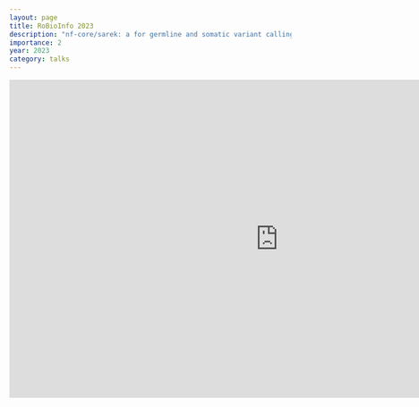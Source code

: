 ```yaml
---
layout: page
title: RoBioInfo 2023
description: "nf-core/sarek: a for germline and somatic variant calling pipeline"
importance: 2
year: 2023
category: talks
---
```


<div class="row justify-content-sm-center">
   <iframe src="https://docs.google.com/presentation/d/e/2PACX-1vSg26JJHa5yRhbc42RwA5-xyjKryfMZyU3330C234bBoxwmHB2EoC0Y2kVVZP76A3YHjzJN6bVIVG3Y/embed?start=false&loop=false&delayms=3000" frameborder="0" width="960" height="569" allowfullscreen="true" mozallowfullscreen="true" webkitallowfullscreen="true"></iframe>
</div>


